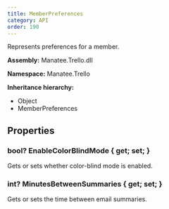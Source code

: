```yaml
---
title: MemberPreferences
category: API
order: 190
---
```


Represents preferences for a member.

**Assembly:** Manatee.Trello.dll

**Namespace:** Manatee.Trello

**Inheritance hierarchy:**

- Object
- MemberPreferences

## Properties

### bool? EnableColorBlindMode { get; set; }

Gets or sets whether color-blind mode is enabled.

### int? MinutesBetweenSummaries { get; set; }

Gets or sets the time between email summaries.

